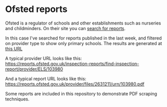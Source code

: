 # Ofsted reports

Ofsted is a regulator of schools and other establishments such as nurseries and childminders. On their site you can [search for reports](https://reports.ofsted.gov.uk/). 

In this case I've searched for reports published in the last week, and filtered on provider type to show only primary schools. The results are generated at [this URL](https://reports.ofsted.gov.uk/inspection-reports/find-inspection-report/results/any/21/any/any/any/any/any/any/any/week/0/0#search4)

A typical provider URL looks like this: https://reports.ofsted.gov.uk/inspection-reports/find-inspection-report/provider/ELS/103980

And a typical report URL looks like this: https://reports.ofsted.gov.uk/provider/files/2631211/urn/103980.pdf

Some reports are included in this repository to demonstrate PDF scraping techniques.
